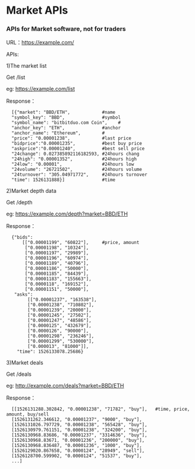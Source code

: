 
# Market APIs 
### APIs for Market software, not for traders

URL：https://example.com/


APIs:

1)The market list

Get /list

eg: https://example.com/list

Response：

      [{"market": "BBD/ETH",            #name
      "symbol_key": "BBD",              #symbol
      "symbol_name": "bitbitduo.com Coin",    #
      "anchor_key": "ETH",              #anchor
      "anchor_name": "Ethereum",        #
      "price": "0.00001238",            #last price
      "bidprice":"0.00001235",          #best buy price
      "askprice":"0.00001240",          #best sell price
      "24change": 0.027385892116182593, #24hours chang
      "24high": "0.00001352",           #24hours high
      "24low": "0.00001",               #24hours low
      "24volume": "26721502",           #24hours volume
      "24turnover": "305.04971772",     #24hours turnover
      "time": 1526131888}]              #time


2)Market depth data

Get /depth

eg: https://example.com/depth?market=BBD/ETH

Response：

      {"bids":
          [["0.00001199", "60822"],     #price, amount
           ["0.00001198", "10324"], 
           ["0.00001197", "29989"],
           ["0.00001196", "60974"], 
           ["0.00001189", "40796"], 
           ["0.00001186", "50000"],
           ["0.00001185", "84439"],
           ["0.00001183", "155663"],
           ["0.0000118", "169152"], 
           ["0.00001151", "50000"],
       "asks":
            [["0.00001237", "163538"], 
            ["0.00001238", "710802"], 
            ["0.00001239", "20000"], 
            ["0.00001245", "27502"],
            ["0.00001247", "48586"], 
            ["0.0000125", "432679"],
            ["0.0000126", "90000"],
            ["0.00001298", "236246"],
            ["0.00001299", "530000"], 
            ["0.000013", "81000"]], 
        "time": 1526133078.25686}

3)Market deals

Get /deals

eg: http://example.com/deals?market=BBD/ETH

Response：

      [[1526131288.302842, "0.00001238", "71782", "buy"],   #time, price, amount, buy/sell
      [1526131262.346612, "0.00001237", "9000", "buy"], 
      [1526131026.797729, "0.00001238", "565428", "buy"], 
      [1526130979.761151, "0.00001238", "324200", "buy"], 
      [1526130968.83686, "0.00001237", "3314636", "buy"],
      [1526130968.83671, "0.00001236", "200000", "buy"],
      [1526130968.836487, "0.00001236", "1000", "buy"],
      [1526129020.867658, "0.0000124", "28949", "sell"],
      [1526128700.599902, "0.0000124", "51537", "buy"], 
      ...]
